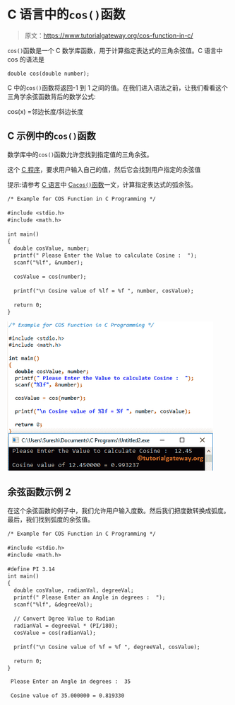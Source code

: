 # C 语言中的`cos()`函数

> 原文：<https://www.tutorialgateway.org/cos-function-in-c/>

`cos()`函数是一个 C 数学库函数，用于计算指定表达式的三角余弦值。C 语言中 cos 的语法是

```
double cos(double number);
```

C 中的`cos()`函数将返回-1 到 1 之间的值。在我们进入语法之前，让我们看看这个三角学余弦函数背后的数学公式:

cos(x) =邻边长度/斜边长度

## C 示例中的`cos()`函数

数学库中的`cos()`函数允许您找到指定值的三角余弦。

这个 [C 程序](https://www.tutorialgateway.org/c-programming-examples/)，要求用户输入自己的值，然后它会找到用户指定的余弦值

提示:请参考 [C 语言](https://www.tutorialgateway.org/c-programming/)中 [C`acos()`函数](https://www.tutorialgateway.org/acos-function-in-c/)一文，计算指定表达式的弧余弦。

```
/* Example for COS Function in C Programming */

#include <stdio.h>
#include <math.h>

int main()
{
  double cosValue, number;
  printf(" Please Enter the Value to calculate Cosine :  ");
  scanf("%lf", &number);

  cosValue = cos(number);

  printf("\n Cosine value of %lf = %f ", number, cosValue);

  return 0;
}
```

![COS Function in C Programming 1](img/f79fd01dc6f540daf139b4e6ac118e75.png)

## 余弦函数示例 2

在这个余弦函数的例子中，我们允许用户输入度数。然后我们把度数转换成弧度。最后，我们找到弧度的余弦值。

```
/* Example for COS Function in C Programming */

#include <stdio.h>
#include <math.h>

#define PI 3.14
int main()
{
  double cosValue, radianVal, degreeVal;
  printf(" Please Enter an Angle in degrees :  ");
  scanf("%lf", &degreeVal);

  // Convert Dgree Value to Radian 
  radianVal = degreeVal * (PI/180);
  cosValue = cos(radianVal);

  printf("\n Cosine value of %f = %f ", degreeVal, cosValue);

  return 0;
}
```

```
 Please Enter an Angle in degrees :  35

 Cosine value of 35.000000 = 0.819330
```